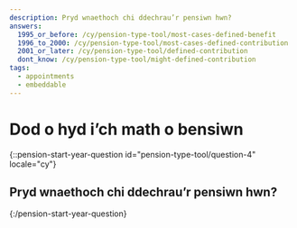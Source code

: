 ```yaml
---
description: Pryd wnaethoch chi ddechrau’r pensiwn hwn?
answers:
  1995_or_before: /cy/pension-type-tool/most-cases-defined-benefit
  1996_to_2000: /cy/pension-type-tool/most-cases-defined-contribution
  2001_or_later: /cy/pension-type-tool/defined-contribution
  dont_know: /cy/pension-type-tool/might-defined-contribution
tags:
  - appointments
  - embeddable
---
```


# Dod o hyd i’ch math o bensiwn

{::pension-start-year-question id="pension-type-tool/question-4" locale="cy"}
## Pryd wnaethoch chi ddechrau’r pensiwn hwn?

{:/pension-start-year-question}
